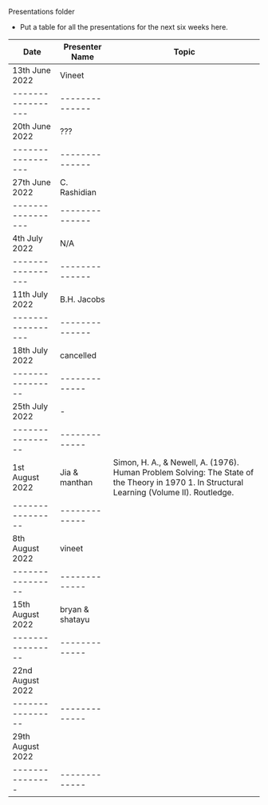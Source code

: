 Presentations folder
* Put a table for all the presentations for the next six weeks here.

Date               | Presenter Name |       Topic        | 
-----------------  | -------------- |  ----------------
13th June 2022     | Vineet         | 
-----------------  | -------------- |  
20th June 2022     | ???            | 
-----------------  | -------------- |  
27th June 2022     | C. Rashidian   | 
-----------------  | -------------- |  
4th July  2022     | N/A            | 
-----------------  | -------------- |  
11th July  2022    | B.H. Jacobs    | 
-----------------  | -------------- |  
18th July 2022     | cancelled      |
----------------   | -------------  |
25th July 2022     | -              |
----------------   | -------------  |
1st August 2022    | Jia & manthan           |  Simon, H. A., & Newell, A. (1976). Human Problem Solving: The State of the Theory in 1970                            1. In Structural Learning (Volume II). Routledge.
----------------   | -------------  |
8th August 2022    | vineet         |
----------------   | -------------  |
15th August 2022   | bryan & shatayu |          |
----------------   | -------------  |
22nd August  2022  |                |
----------------   | -------------  | 
29th August  2022  |                |
---------------    | -------------  | 
